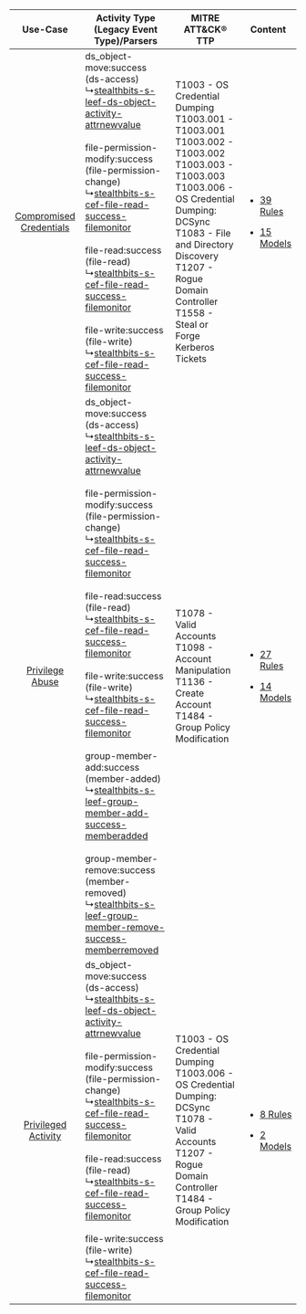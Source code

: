 |    Use-Case    | Activity Type (Legacy Event Type)/Parsers    | MITRE ATT&CK® TTP    | Content    |
|:----:| ---- | ---- | ---- |
| [Compromised Credentials](../../../UseCases/uc_compromised_credentials.md) |  ds_object-move:success (ds-access)<br> ↳[stealthbits-s-leef-ds-object-activity-attrnewvalue](Ps/pC_stealthbitssleefdsobjectactivityattrnewvalue.md)<br><br> file-permission-modify:success (file-permission-change)<br> ↳[stealthbits-s-cef-file-read-success-filemonitor](Ps/pC_stealthbitssceffilereadsuccessfilemonitor.md)<br><br> file-read:success (file-read)<br> ↳[stealthbits-s-cef-file-read-success-filemonitor](Ps/pC_stealthbitssceffilereadsuccessfilemonitor.md)<br><br> file-write:success (file-write)<br> ↳[stealthbits-s-cef-file-read-success-filemonitor](Ps/pC_stealthbitssceffilereadsuccessfilemonitor.md)<br>    | T1003 - OS Credential Dumping<br>T1003.001 - T1003.001<br>T1003.002 - T1003.002<br>T1003.003 - T1003.003<br>T1003.006 - OS Credential Dumping: DCSync<br>T1083 - File and Directory Discovery<br>T1207 - Rogue Domain Controller<br>T1558 - Steal or Forge Kerberos Tickets<br> | [<ul><li>39 Rules</li></ul><ul><li>15 Models</li></ul>](RM/r_m_stealthbits_stealthintercept_Compromised_Credentials.md) |
|         [Privilege Abuse](../../../UseCases/uc_privilege_abuse.md)         |  ds_object-move:success (ds-access)<br> ↳[stealthbits-s-leef-ds-object-activity-attrnewvalue](Ps/pC_stealthbitssleefdsobjectactivityattrnewvalue.md)<br><br> file-permission-modify:success (file-permission-change)<br> ↳[stealthbits-s-cef-file-read-success-filemonitor](Ps/pC_stealthbitssceffilereadsuccessfilemonitor.md)<br><br> file-read:success (file-read)<br> ↳[stealthbits-s-cef-file-read-success-filemonitor](Ps/pC_stealthbitssceffilereadsuccessfilemonitor.md)<br><br> file-write:success (file-write)<br> ↳[stealthbits-s-cef-file-read-success-filemonitor](Ps/pC_stealthbitssceffilereadsuccessfilemonitor.md)<br><br> group-member-add:success (member-added)<br> ↳[stealthbits-s-leef-group-member-add-success-memberadded](Ps/pC_stealthbitssleefgroupmemberaddsuccessmemberadded.md)<br><br> group-member-remove:success (member-removed)<br> ↳[stealthbits-s-leef-group-member-remove-success-memberremoved](Ps/pC_stealthbitssleefgroupmemberremovesuccessmemberremoved.md)<br> | T1078 - Valid Accounts<br>T1098 - Account Manipulation<br>T1136 - Create Account<br>T1484 - Group Policy Modification<br>    | [<ul><li>27 Rules</li></ul><ul><li>14 Models</li></ul>](RM/r_m_stealthbits_stealthintercept_Privilege_Abuse.md)         |
|     [Privileged Activity](../../../UseCases/uc_privileged_activity.md)     |  ds_object-move:success (ds-access)<br> ↳[stealthbits-s-leef-ds-object-activity-attrnewvalue](Ps/pC_stealthbitssleefdsobjectactivityattrnewvalue.md)<br><br> file-permission-modify:success (file-permission-change)<br> ↳[stealthbits-s-cef-file-read-success-filemonitor](Ps/pC_stealthbitssceffilereadsuccessfilemonitor.md)<br><br> file-read:success (file-read)<br> ↳[stealthbits-s-cef-file-read-success-filemonitor](Ps/pC_stealthbitssceffilereadsuccessfilemonitor.md)<br><br> file-write:success (file-write)<br> ↳[stealthbits-s-cef-file-read-success-filemonitor](Ps/pC_stealthbitssceffilereadsuccessfilemonitor.md)<br>    | T1003 - OS Credential Dumping<br>T1003.006 - OS Credential Dumping: DCSync<br>T1078 - Valid Accounts<br>T1207 - Rogue Domain Controller<br>T1484 - Group Policy Modification<br>    | [<ul><li>8 Rules</li></ul><ul><li>2 Models</li></ul>](RM/r_m_stealthbits_stealthintercept_Privileged_Activity.md)       |